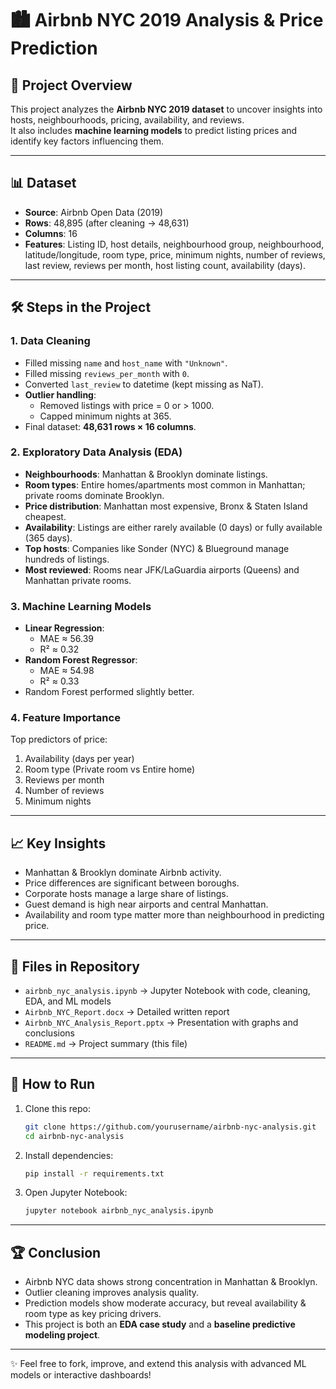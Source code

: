 
# 🏙️ Airbnb NYC 2019 Analysis & Price Prediction  

## 📌 Project Overview  
This project analyzes the **Airbnb NYC 2019 dataset** to uncover insights into hosts, neighbourhoods, pricing, availability, and reviews.  
It also includes **machine learning models** to predict listing prices and identify key factors influencing them.  

---

## 📊 Dataset  
- **Source**: Airbnb Open Data (2019)  
- **Rows**: 48,895 (after cleaning → 48,631)  
- **Columns**: 16  
- **Features**: Listing ID, host details, neighbourhood group, neighbourhood, latitude/longitude, room type, price, minimum nights, number of reviews, last review, reviews per month, host listing count, availability (days).  

---

## 🛠️ Steps in the Project  

### 1. Data Cleaning  
- Filled missing `name` and `host_name` with `"Unknown"`.  
- Filled missing `reviews_per_month` with `0`.  
- Converted `last_review` to datetime (kept missing as NaT).  
- **Outlier handling**:  
  - Removed listings with price = 0 or > 1000.  
  - Capped minimum nights at 365.  
- Final dataset: **48,631 rows × 16 columns**.  

### 2. Exploratory Data Analysis (EDA)  
- **Neighbourhoods**: Manhattan & Brooklyn dominate listings.  
- **Room types**: Entire homes/apartments most common in Manhattan; private rooms dominate Brooklyn.  
- **Price distribution**: Manhattan most expensive, Bronx & Staten Island cheapest.  
- **Availability**: Listings are either rarely available (0 days) or fully available (365 days).  
- **Top hosts**: Companies like Sonder (NYC) & Blueground manage hundreds of listings.  
- **Most reviewed**: Rooms near JFK/LaGuardia airports (Queens) and Manhattan private rooms.  

### 3. Machine Learning Models  
- **Linear Regression**:  
  - MAE ≈ 56.39  
  - R² ≈ 0.32  
- **Random Forest Regressor**:  
  - MAE ≈ 54.98  
  - R² ≈ 0.33  
- Random Forest performed slightly better.  

### 4. Feature Importance  
Top predictors of price:  
1. Availability (days per year)  
2. Room type (Private room vs Entire home)  
3. Reviews per month  
4. Number of reviews  
5. Minimum nights  

---

## 📈 Key Insights  
- Manhattan & Brooklyn dominate Airbnb activity.  
- Price differences are significant between boroughs.  
- Corporate hosts manage a large share of listings.  
- Guest demand is high near airports and central Manhattan.  
- Availability and room type matter more than neighbourhood in predicting price.  

---

## 📂 Files in Repository  
- `airbnb_nyc_analysis.ipynb` → Jupyter Notebook with code, cleaning, EDA, and ML models  
- `Airbnb_NYC_Report.docx` → Detailed written report  
- `Airbnb_NYC_Analysis_Report.pptx` → Presentation with graphs and conclusions  
- `README.md` → Project summary (this file)  

---

## 🚀 How to Run  
1. Clone this repo:  
   ```bash
   git clone https://github.com/yourusername/airbnb-nyc-analysis.git
   cd airbnb-nyc-analysis
   ```  
2. Install dependencies:  
   ```bash
   pip install -r requirements.txt
   ```  
3. Open Jupyter Notebook:  
   ```bash
   jupyter notebook airbnb_nyc_analysis.ipynb
   ```  

---

## 🏆 Conclusion  
- Airbnb NYC data shows strong concentration in Manhattan & Brooklyn.  
- Outlier cleaning improves analysis quality.  
- Prediction models show moderate accuracy, but reveal availability & room type as key pricing drivers.  
- This project is both an **EDA case study** and a **baseline predictive modeling project**.  

---

✨ Feel free to fork, improve, and extend this analysis with advanced ML models or interactive dashboards!  
